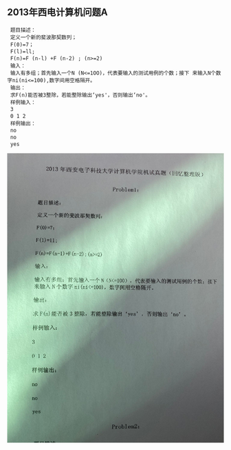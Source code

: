 ﻿##   2013年西电计算机问题A

     题目描述：
     定义一个新的斐波那契数列；
     F(0)=7；
     F(l)=ll;
     F(n)=F (n-l) +F (n-2) ; (n>=2)
     输入：
     输入有多组；首先输入一个N (N<=1OO)，代表要输入的测试用例的个数；接下 来输入N个数字ni(ni<=100),数字间用空格隔开。
     输出：
     求F(n)能否被3整除，若能整除输出‘yes'，否则输出‘no'。
     样例输入：
     3
     0 1 2
     样例输出：
     no
     no
     yes

![例子](/DS/XiDian/2013/A.jpg)
